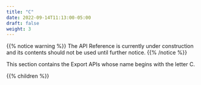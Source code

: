 ```yaml
---
title: "C"
date: 2022-09-14T11:13:00-05:00
draft: false
weight: 3
---
```


<!-- begin comment block (when active)-------------------- -->
{{% notice warning %}}
The API Reference is currently under construction and its contents should not be used until further notice.
{{% /notice %}}
<!-- end comment block (when active)-------------------- -->

This section contains the Export APIs whose name begins with the letter C.

{{% children %}}
